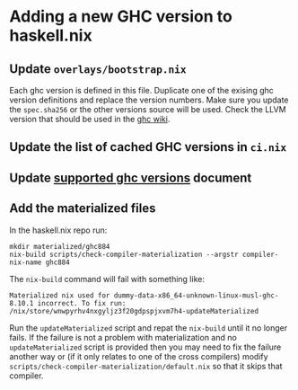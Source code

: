 # Adding a new GHC version to haskell.nix

## Update `overlays/bootstrap.nix`

Each ghc version is defined in this file.  Duplicate one of the exising
ghc version definitions and replace the version numbers.  Make sure
you update the `spec.sha256` or the other versions source will be used.
Check the LLVM version that should be used in the
[ghc wiki](https://gitlab.haskell.org/ghc/ghc/-/wikis/commentary/compiler/backends/llvm/installing).

## Update the list of cached GHC versions in `ci.nix`

## Update [supported ghc versions](supported-ghc-versions.md) document

## Add the materialized files

In the haskell.nix repo run:

```
mkdir materialized/ghc884
nix-build scripts/check-compiler-materialization --argstr compiler-nix-name ghc884
```

The `nix-build` command will fail with something like:

```
Materialized nix used for dummy-data-x86_64-unknown-linux-musl-ghc-8.10.1 incorrect. To fix run: /nix/store/wnwpyrhv4nxgyljz3f20gdpspjxvm7h4-updateMaterialized
```

Run the `updateMaterialized` script and repat the `nix-build` until it no longer fails.
If the failure is not a problem with materialization and no `updateMaterialized` script
is provided then you may need to fix the failure another way or (if it only relates to
one of the cross compilers) modify `scripts/check-compiler-materialization/default.nix`
so that it skips that compiler.

